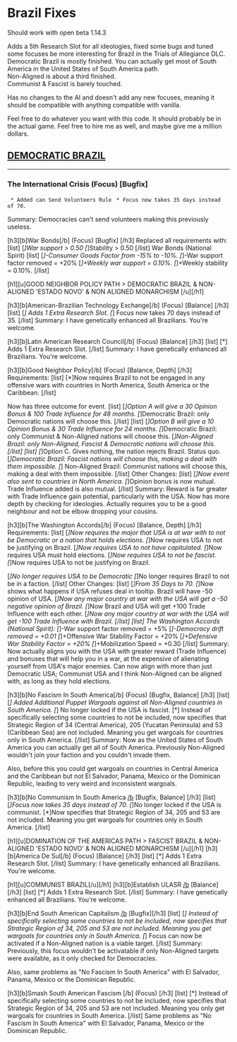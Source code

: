 # Brazil Fixes
Should work with open beta 1.14.3

Adds a 5th Research Slot for all ideologies, fixed some bugs and tuned some focuses be more interesting for Brazil in the Trials of Allegiance DLC. <br>
Democratic Brazil is mostly finished. You can actually get most of South America in the United States of South America path. <br>
Non-Aligned is about a third finished. <br>
Communist & Fascist is barely touched. <br>

Has no changes to the AI and doesn't add any new focuses, meaning it should be compatible with anything compatible with vanilla. <br>

Feel free to do whatever you want with this code. It should probably be in the actual game. Feel free to hire me as well, and maybe give me a million dollars. <br>

## <ins> DEMOCRATIC BRAZIL </ins>
---
### **The International Crisis** (Focus) [Bugfix]

` * Added can Send Volunteers Rule`
` * Focus now takes 35 days instead of 70.`

Summary: Democracies can't send volunteers making this previously useless.

[h3][b]War Bonds[/b] (Focus) [Bugfix] [/h3]
Replaced all requirements with:
[list]
[*]War support > 0.50
[*]Stability > 0.50
[/list]
War Bonds (National Spirit)
[list]
[*]-Consumer Goods Factor from -15% to -10%.
[*]-War support factor removed = +20%
[*]+Weekly war support = 0.10%.
[*]+Weekly stability = 0.10%.
[/list]

[h1][u]GOOD NEIGHBOR POLICY PATH > DEMOCRATIC BRAZIL & NON-ALIGNED 'ESTADO NOVO' & NON ALIGNED MONARCHISM [/u][/h1]

[h3][b]American-Brazilian Technology Exchange[/b] (Focus) [Balance] [/h3]
[list]
[*] Adds 1 Extra Research Slot.
[*] Focus now takes 70 days instead of 35.
[/list]
Summary: I have genetically enhanced all Brazilians. You're welcome.

[h3][b]Latin American Research Council[/b] (Focus) [Balance] [/h3]
[list]
[*] Adds 1 Extra Research Slot.
[/list]
Summary: I have genetically enhanced all Brazilians. You're welcome.

[h3][b]Good Neighbor Policy[/b] (Focus) [Balance, Depth] [/h3]
Requirements:
[list]
[*]Now requires Brazil to not be engaged in any offensive wars with countries in North America, South America or the Caribbean.
[/list]

Now has three outcome for event.
[list]
[*]Option A will give a 30 Opinion Bonus & 100 Trade Influence for 48 months.
[*]Democratic Brazil: only Democratic nations will choose this.
[/list]
[list]
[*]Option B will give a 10 Opinion Bonus & 30 Trade Influence for 24 months.
[*]Democratic Brazil: only Communist & Non-Aligned nations will choose this.
[*]Non-Aligned Brazil: only Non-Aligned, Fascist & Democratic nations will choose this.
[/list]
[list]
[*]Option C. Gives nothing, the nation rejects Brazil. Status quo.
[*]Democratic Brazil: Fascist nations will choose this, making a deal with them impossible.
[*] Non-Aligned Brazil: Communist nations will choose this, making a deal with them impossible.
[/list]
Other Changes:
[list]
[*]Now event also sent to countries in North America.
[*]Opinion bonus is now mutual. Trade Influence added is also mutual.
[/list]
Summary: Reward is far greater with Trade Influence gain potential, particularly with the USA. Now has more depth by checking for ideologies. Actually requires you to be a good neighbour and not be elbow dropping your cousins.

[h3][b]The Washington Accords[/b] (Focus) [Balance, Depth] [/h3]
Requirements:
[list]
[*]Now requires the major that USA is at war with to not be Democratic or a nation that holds elections.
[*]Now requires USA to not be justifying on Brazil.
[*]Now requires USA to not have capitulated.
[*]Now requires USA must hold elections.
[*]Now requires USA to not be fascist.
[*]Now requires USA to not be justifying on Brazil.

[*]No longer requires USA to be Democratic
[*]No longer requires Brazil to not be in a faction.
[/list]
Other Changes:
[list]
[*]From 35 Days to 70.
[*]Now shows what happens if USA refuses deal in tooltip. Brazil will have -50 opinion of USA.
[*]Now any major country at war with the USA will get a -50 negative opinion of Brazil.
[*]Now Brazil and USA will get +100 Trade Influence with each other.
[*]Now any major country at war with the USA will get -100 Trade Influence with Brazil.
[/list]
[list]
The Washington Accords (National Spirit):
[*]-War support factor removed = +5%
[*]-Democracy drift removed = +0.01
[*]+Offensive War Stability Factor = +20%
[*]+Defensive War Stability Factor = +20%
[*]+Mobilization Speed = +0.30
[/list]
Summary: Now actually aligns you with the USA with greater reward (Trade Influence) and bonuses that will help you in a war, at the expensive of alienating yourself from USA's major enemies. Can now align with more than just Democratic USA; Communist USA and I think Non-Aligned can be aligned with, as long as they hold elections. 

[h3][b]No Fascism In South America[/b] (Focus) [Bugfix, Balance] [/h3]
[list]
[*] Added Additional Puppet Wargoals against all Non-Aligned countries in South America.
[*] No longer locked if the USA is fascist.
[*] Instead of specifically selecting some countries to not be included, now specifies that Strategic Region of 34 (Central America), 205 (Yucatan Peninsula) and 53 (Caribbean Sea) are not included. Meaning you get wargoals for countries only in South America. 
[/list]
Summary: Now as the United States of South America you can actually get all of South America. Previously Non-Aligned wouldn't join your faction and you couldn't invade them.

Also, before this you could get wargoals on countries in Central America and the Caribbean but not El Salvador,  Panama, Mexico or the Dominican Republic, leading to very weird and inconsistent wargoals.

[h3][b]No Communism In South America [/b](Focus) [Bugfix, Balance] [/h3]
[list]
[*]Focus now takes 35 days instead of 70.
[*]No longer locked if the USA is communist.
[*]Now specifies that Strategic Region of 34, 205 and 53 are not included. Meaning you get wargoals for countries only in South America.
[/list]

[h1][u]DOMINATION OF THE AMERICAS PATH > FASCIST BRAZIL & NON-ALIGNED 'ESTADO NOVO' & NON ALIGNED MONARCHISM [/u][/h1]
[h3][b]America De Sul[/b] (Focus) [Balance] [/h3]
[list]
[*] Adds 1 Extra Research Slot.
[/list]
Summary: I have genetically enhanced all Brazilians. You're welcome.

[h1][u]COMMUNIST BRAZIL[/u][/h1]
[h3][b]Establish ULASR [/b](Focus) [Balance][/h3]
[list]
[*] Adds 1 Extra Research Slot.
[/list]
Summary: I have genetically enhanced all Brazilians. You're welcome.


[h3][b]End South American Capitalism [/b](Focus) [Bugfix][/h3]
[list]
[*] Instead of specifically selecting some countries to not be included, now specifies that Strategic Region of 34, 205  and 53 are not included. Meaning you get wargoals for countries only in South America. 
[*] Focus can now be activated if a Non-Aligned nation is a viable target.
[/list]
Summary: Previously, this focus wouldn't be activatable if only Non-Aligned targets were available, as it only checked for Democracies.

Also, same problems as "No Fascism In South America" with El Salvador,  Panama, Mexico or the Dominican Republic.

[h3][b]Smash South American Fascism [/b] (Focus) [/h3]
[list]
[*] Instead of specifically selecting some countries to not be included, now specifies that Strategic Region of 34, 205 and 53 are not included. Meaning you only get wargoals for countries in South America.
[/list]
Same problems as "No Fascism In South America" with El Salvador,  Panama, Mexico or the Dominican Republic.
